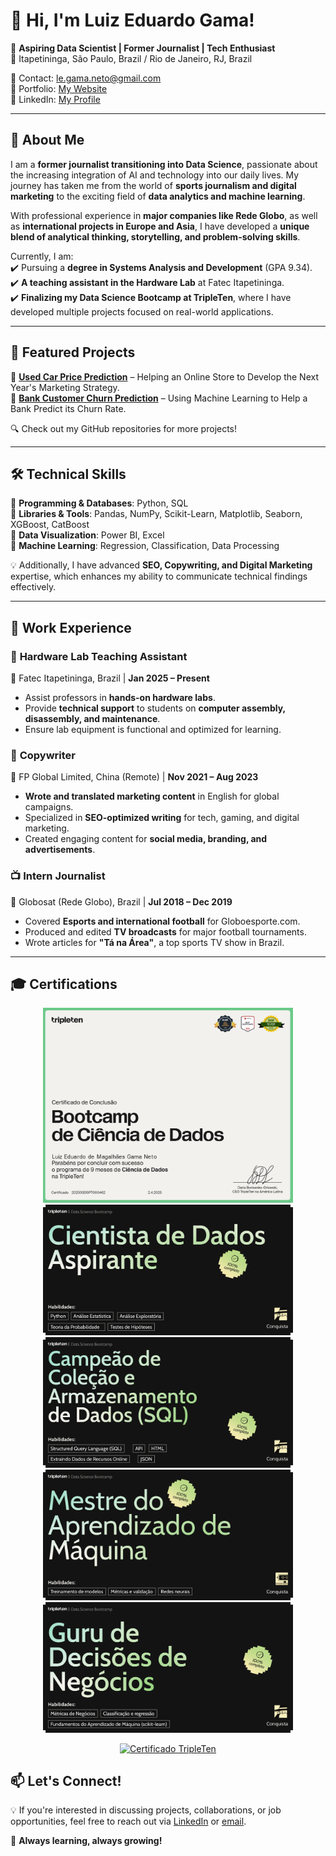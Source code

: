 # 👋 Hi, I'm Luiz Eduardo Gama!

🎯 **Aspiring Data Scientist | Former Journalist | Tech Enthusiast**  
📍 Itapetininga, São Paulo, Brazil / Rio de Janeiro, RJ, Brazil 

📩 Contact: [le.gama.neto@gmail.com](mailto:le.gama.neto@gmail.com)  
🔗 Portfolio: [My Website](https://legamaneto.wixsite.com/portfolio)  
🔗 LinkedIn: [My Profile](https://www.linkedin.com/in/luiz-eduardo-gama-13197815b)  

---

## 🚀 About Me  
I am a **former journalist transitioning into Data Science**, passionate about the increasing integration of AI and technology into our daily lives. My journey has taken me from the world of **sports journalism and digital marketing** to the exciting field of **data analytics and machine learning**.  

With professional experience in **major companies like Rede Globo**, as well as **international projects in Europe and Asia**, I have developed a **unique blend of analytical thinking, storytelling, and problem-solving skills**.  

Currently, I am:  
✔️ Pursuing a **degree in Systems Analysis and Development** (GPA 9.34).  
✔️ **A teaching assistant in the Hardware Lab** at Fatec Itapetininga.  
✔️ **Finalizing my Data Science Bootcamp at TripleTen**, where I have developed multiple projects focused on real-world applications.  

---

## 📌 Featured Projects  

🔹 **[Used Car Price Prediction](https://github.com/LuizMGama/Video_Game_Marketing_Strategy)** – Helping an Online Store to Develop the Next Year's Marketing Strategy.  
🔹 **[Bank Customer Churn Prediction](https://github.com/LuizMGama/Bank_churn_rate)** – Using Machine Learning to Help a Bank Predict its Churn Rate.    

🔍 Check out my GitHub repositories for more projects!  

---

## 🛠️ Technical Skills  

🔹 **Programming & Databases**: Python, SQL  
🔹 **Libraries & Tools**: Pandas, NumPy, Scikit-Learn, Matplotlib, Seaborn, XGBoost, CatBoost  
🔹 **Data Visualization**: Power BI, Excel  
🔹 **Machine Learning**: Regression, Classification, Data Processing  

💡 Additionally, I have advanced **SEO, Copywriting, and Digital Marketing** expertise, which enhances my ability to communicate technical findings effectively.  

---

## 📂 Work Experience  

### 🏫 **Hardware Lab Teaching Assistant**  
📍 Fatec Itapetininga, Brazil | **Jan 2025 – Present**  
- Assist professors in **hands-on hardware labs**.  
- Provide **technical support** to students on **computer assembly, disassembly, and maintenance**.  
- Ensure lab equipment is functional and optimized for learning.  

### 📝 **Copywriter**  
📍 FP Global Limited, China (Remote) | **Nov 2021 – Aug 2023**  
- **Wrote and translated marketing content** in English for global campaigns.  
- Specialized in **SEO-optimized writing** for tech, gaming, and digital marketing.  
- Created engaging content for **social media, branding, and advertisements**.  

### 📺 **Intern Journalist**  
📍 Globosat (Rede Globo), Brazil | **Jul 2018 – Dec 2019**  
- Covered **Esports and international football** for Globoesporte.com.  
- Produced and edited **TV broadcasts** for major football tournaments.  
- Wrote articles for **"Tá na Área"**, a top sports TV show in Brazil.  

---

## 🎓 Certifications  

<p align="center">
  <img src="https://github.com/LuizMGama/certificates/raw/main/certificado_bootcamp_imagem.png" width="400">
  <img src="https://github.com/LuizMGama/certificates/raw/main/Cientista_de_dados_aspirante.png" width="400">
  <img src="https://github.com/LuizMGama/certificates/raw/main/SQL.png" width="400">
  <img src="https://github.com/LuizMGama/certificates/raw/main/mestre_do_aprendizado_de_maquina.png" width="400">
  <img src="https://github.com/LuizMGama/certificates/raw/main/guru_de_decisoes_de_negocios.png" width="400">
</p>

<p align="center">
  <a href="https://github.com/LuizMGama/certificates/blob/main/certificado_bootcamp_ciencia_de_dados_tripleten.pdf">
    <img src="https://img.shields.io/badge/📄_Certificado_Oficial_TripleTen-blue?style=for-the-badge" alt="Certificado TripleTen">
  </a>
</p>

## 📫 Let's Connect!  
💡 If you're interested in discussing projects, collaborations, or job opportunities, feel free to reach out via [LinkedIn](https://www.linkedin.com/in/luiz-eduardo-gama-13197815b) or [email](mailto:le.gama.neto@gmail.com).  

🚀 **Always learning, always growing!**  
